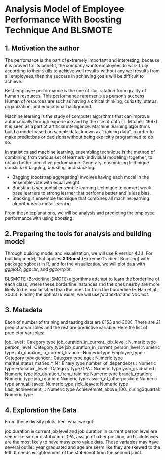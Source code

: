 # Analysis Model of Employee Performance With Boosting Technique And BLSMOTE

## 1. Motivation the author
The perfomance is the part of extremely important and interesting, because it is proved for its benefit, the company wants employees to work truly according to their skills to achieve well results, without any well results from all employees, then the success in achieving goals will be difficult to achieve.

Best employee performance is the one of illustratation from quality of human resources. This performance represents as person’s success. Human of resources are such as having a critical thinking, curiosity, status, organization, and educational background.

Machine learning is the study of computer algorithms that can improve automatically through experience and by the use of data (T. Mitchell, 1997). It is seen as a part of artificial intelligence. Machine learning algorithms build a model based on sample data, known as “training data”, in order to make predictions or decisions without being explicitly programmed to do so.

In statistics and machine learning, ensembling technique is the method of combining from various set of learners (individual modeling) together, to obtain better predictive performance. Generally, ensembling technique consists of bagging, boosting, and stacking.

- Bagging (bootstrap aggregating) involves having each model in the ensemble vote with equal weight.
- Boosting is sequential ensemble learning technique to convert weak base learners to strong learner that performs better and is less bias.
- Stacking is ensemble technique that combines all machine learning algorithms via meta-learning

From those explanations, we will be analysis and predicting the employee performance with using boosting.
## 2. Preparing the tools for analysis and building model
Through building model and visualization, we will use R version **4.1.1**. For building model, that applies **XGBoost** (Extreme Gradient Boosting) with package xgboost in R, and for the visualization, we will plot data with _ggplot2_, _ggpubr_, and _ggcorrplot_.

BLSMOTE (Borderline-SMOTE) algorithms attempt to learn the borderline of each class, where these borderline instances and the ones nearby are more likely to be misclassified than the ones far from the borderline (H.Han et al., 2005). Finding the optimal _k value_, we will use _factoextra_ and _NbClust_.

## 3. Metadata

Each of number of training and testing data are 8153 and 3000. There are 21 predictor variables and the rest are predictive variable. Here the list of predictor variables:

job_level : Category type
job_duration_in_current_job_level : Numeric type
person_level : Category type
job_duration_in_current_person_level :Numeric type
job_duration_in_current_branch : Numeric type
Employee_type : Category type
gender : Category type
age : Numeric type
marital_status_maried.Y.N : Binary type
number_of_dependeces : Numeric type
Education_level : Category type
GPA : Numeric type
year_graduated : Numeric type
job_duration_from_training: Numeric type
branch_rotation: Numeric type
job_rotation: Numeric type
assign_of_otherposition: Numeric type
annual.leaves: Numeric type
sick_leaves: Numeric type
Last_achievement_.: Numeric type
Achievemnet_above_100._during3quartal: Numeric type

## 4. Exploration the Data
From these density plots, here what we got:

job duration in current job level and job duration in current person level are seem like similar distribution.
GPA, assign of other position, and sick leaves are the most likely to have many zero value data. These variables may have several outlier.
year graduated and age are seem like they are skewed to the left.
It needs enlightenment of the statement from the second point.
